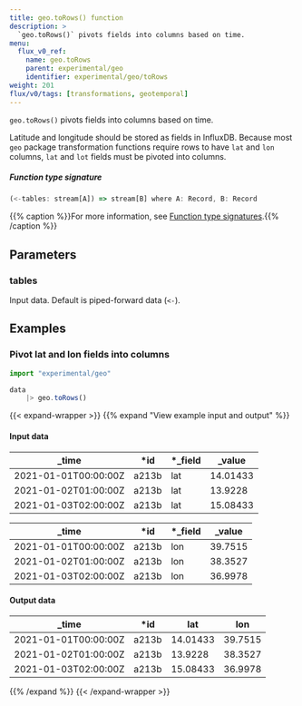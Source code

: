 ```yaml
---
title: geo.toRows() function
description: >
  `geo.toRows()` pivots fields into columns based on time.
menu:
  flux_v0_ref:
    name: geo.toRows
    parent: experimental/geo
    identifier: experimental/geo/toRows
weight: 201
flux/v0/tags: [transformations, geotemporal]
---
```


<!------------------------------------------------------------------------------

IMPORTANT: This page was generated from comments in the Flux source code. Any
edits made directly to this page will be overwritten the next time the
documentation is generated. 

To make updates to this documentation, update the function comments above the
function definition in the Flux source code:

https://github.com/influxdata/flux/blob/master/stdlib/experimental/geo/geo.flux#L548-L550

Contributing to Flux: https://github.com/influxdata/flux#contributing
Fluxdoc syntax: https://github.com/influxdata/flux/blob/master/docs/fluxdoc.md

------------------------------------------------------------------------------->

`geo.toRows()` pivots fields into columns based on time.

Latitude and longitude should be stored as fields in InfluxDB.
Because most `geo` package transformation functions require rows to have
`lat` and `lon` columns, `lat` and `lot` fields must be pivoted into columns.

##### Function type signature

```js
(<-tables: stream[A]) => stream[B] where A: Record, B: Record
```

{{% caption %}}For more information, see [Function type signatures](/flux/v0/function-type-signatures/).{{% /caption %}}

## Parameters

### tables

Input data. Default is piped-forward data (`<-`).




## Examples

### Pivot lat and lon fields into columns

```js
import "experimental/geo"

data
    |> geo.toRows()

```

{{< expand-wrapper >}}
{{% expand "View example input and output" %}}

#### Input data

| _time                | *id   | *_field | _value   |
| -------------------- | ----- | ------- | -------- |
| 2021-01-01T00:00:00Z | a213b | lat     | 14.01433 |
| 2021-01-02T01:00:00Z | a213b | lat     | 13.9228  |
| 2021-01-03T02:00:00Z | a213b | lat     | 15.08433 |

| _time                | *id   | *_field | _value  |
| -------------------- | ----- | ------- | ------- |
| 2021-01-01T00:00:00Z | a213b | lon     | 39.7515 |
| 2021-01-02T01:00:00Z | a213b | lon     | 38.3527 |
| 2021-01-03T02:00:00Z | a213b | lon     | 36.9978 |


#### Output data

| _time                | *id   | lat      | lon     |
| -------------------- | ----- | -------- | ------- |
| 2021-01-01T00:00:00Z | a213b | 14.01433 | 39.7515 |
| 2021-01-02T01:00:00Z | a213b | 13.9228  | 38.3527 |
| 2021-01-03T02:00:00Z | a213b | 15.08433 | 36.9978 |

{{% /expand %}}
{{< /expand-wrapper >}}
